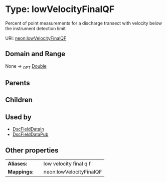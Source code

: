 
# Type: lowVelocityFinalQF


Percent of point measurements for a discharge transect with velocity below the instrument detection limit

URI: [neon:lowVelocityFinalQF](https://data.neonscience.org/lowVelocityFinalQF)


## Domain and Range

None ->  <sub>OPT</sub> [Double](types/Double.md)

## Parents


## Children


## Used by

 * [DscFieldDataIn](DscFieldDataIn.md)
 * [DscFieldDataPub](DscFieldDataPub.md)

## Other properties

|  |  |  |
| --- | --- | --- |
| **Aliases:** | | low velocity final q f |
| **Mappings:** | | neon:lowVelocityFinalQF |

